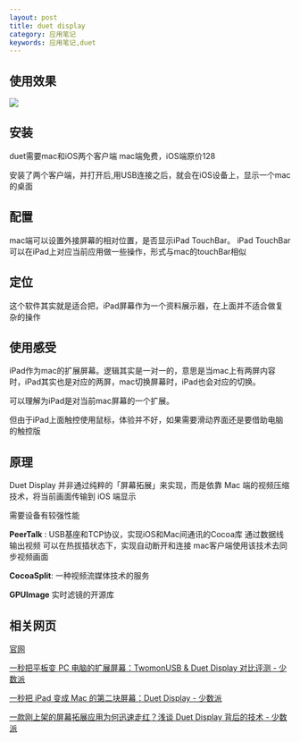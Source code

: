 ```yaml
---
layout: post
title: duet display
category: 应用笔记
keywords: 应用笔记,duet
---
```


## 使用效果

![](https://moetu.fastmirror.org/images/2018/01/28/9676FFD92D8F845A2FB562B608AAE0C5a911d6e5d92c34bf.png)

## 安装
duet需要mac和iOS两个客户端
mac端免费，iOS端原价128

安装了两个客户端，并打开后,用USB连接之后，就会在iOS设备上，显示一个mac的桌面

## 配置
mac端可以设置外接屏幕的相对位置，是否显示iPad TouchBar。
iPad TouchBar 可以在iPad上对应当前应用做一些操作，形式与mac的touchBar相似

## 定位
这个软件其实就是适合把，iPad屏幕作为一个资料展示器，在上面并不适合做复杂的操作

## 使用感受
iPad作为mac的扩展屏幕。逻辑其实是一对一的，意思是当mac上有两屏内容时，iPad其实也是对应的两屏，mac切换屏幕时，iPad也会对应的切换。

可以理解为iPad是对当前mac屏幕的一个扩展。

但由于iPad上面触控使用鼠标，体验并不好，如果需要滑动界面还是要借助电脑的触控版

## 原理
Duet Display 并非通过纯粹的「屏幕拓展」来实现，而是依靠 Mac 端的视频压缩技术，将当前画面传输到 iOS 端显示

需要设备有较强性能

**PeerTalk** :
USB基座和TCP协议，实现iOS和Mac间通讯的Cocoa库
通过数据线输出视频
可以在热拔插状态下，实现自动断开和连接
mac客户端使用该技术去同步视频画面

**CocoaSplit**:
一种视频流媒体技术的服务

**GPUImage**
实时滤镜的开源库

## 相关网页

[官网](https://www.duetdisplay.com/)

[一秒把平板变 PC 电脑的扩展屏幕：TwomonUSB & Duet Display 对比评测 - 少数派](https://sspai.com/post/29016)

[一秒把 iPad 变成 Mac 的第二块屏幕：Duet Display - 少数派](https://sspai.com/post/27758)

[一款刚上架的屏幕拓展应用为何迅速走红？浅谈 Duet Display 背后的技术 - 少数派](https://sspai.com/post/27806)
